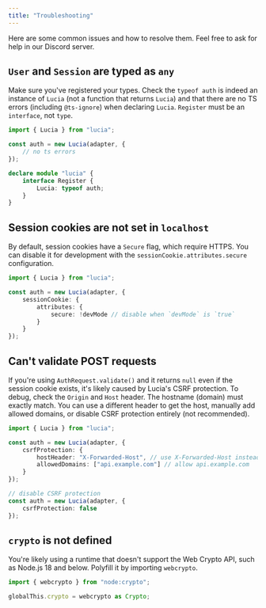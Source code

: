```yaml
---
title: "Troubleshooting"
---
```


Here are some common issues and how to resolve them. Feel free to ask for help in our Discord server.

## `User` and `Session` are typed as `any`

Make sure you've registered your types. Check the `typeof auth` is indeed an instance of `Lucia` (not a function that returns `Lucia`) and that there are no TS errors (including `@ts-ignore`) when declaring `Lucia`. `Register` must be an `interface`, not `type`.

```ts
import { Lucia } from "lucia";

const auth = new Lucia(adapter, {
	// no ts errors
});

declare module "lucia" {
	interface Register {
		Lucia: typeof auth;
	}
}
```

## Session cookies are not set in `localhost`

By default, session cookies have a `Secure` flag, which require HTTPS. You can disable it for development with the `sessionCookie.attributes.secure` configuration.

```ts
import { Lucia } from "lucia";

const auth = new Lucia(adapter, {
	sessionCookie: {
		attributes: {
			secure: !devMode // disable when `devMode` is `true`
		}
	}
});
```

## Can't validate POST requests

If you're using `AuthRequest.validate()` and it returns `null` even if the session cookie exists, it's likely caused by Lucia's CSRF protection. To debug, check the `Origin` and `Host` header. The hostname (domain) must exactly match. You can use a different header to get the host, manually add allowed domains, or disable CSRF protection entirely (not recommended).

```ts
import { Lucia } from "lucia";

const auth = new Lucia(adapter, {
	csrfProtection: {
        hostHeader: "X-Forwarded-Host", // use X-Forwarded-Host instead of Host
        allowedDomains: ["api.example.com"] // allow api.example.com
    }
});

// disable CSRF protection
const auth = new Lucia(adapter, {
	csrfProtection: false
});
```

## `crypto` is not defined

You're likely using a runtime that doesn't support the Web Crypto API, such as Node.js 18 and below. Polyfill it by importing `webcrypto`.


```ts
import { webcrypto } from "node:crypto";

globalThis.crypto = webcrypto as Crypto;
```